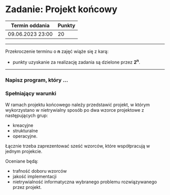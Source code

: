 # Zadanie: Projekt końcowy

| Termin oddania | Punkty     |
|----------------|:-----------|
| 09.06.2023  23:00   |    20      |

--- 
Przekroczenie terminu o **n** zajęć wiąże się z karą:
- punkty uzyskanie za realizację zadania są dzielone przez **2<sup>n</sup>**.

--- 

### Napisz program, który ...

### Spełniający warunki 
 
W ramach projektu końcowego należy przedstawić projekt, w którym wykorzystano w nietrywialny sposób po dwa wzorce 
projektowe z następujących grup:
* kreacyjne
* strukturalne
* operacyjne.

Łącznie trzeba zaprezentować sześć wzorców, które współpracują w jednym projekcie.

Oceniane będą:
* trafność doboru wzorców
* jakość implementacji
* nietrywialność informatyczna wybranego problemu rozwiązywanego przez projekt.
